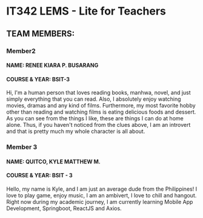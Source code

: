 
# IT342 LEMS - Lite for Teachers

## TEAM MEMBERS:

### Member2 
#### NAME: RENEE KIARA P. BUSARANG
#### COURSE & YEAR: BSIT-3

Hi, I'm a human person that loves reading books, manhwa, novel, 
and just simply everything that you can read. Also, I absolutely enjoy 
watching movies, dramas and any kind of films. Furthermore, my most favorite hobby other 
than reading and watching films is eating delicious foods and dessert. As you can 
see from the things I like, these are things I can do at home alone. Thus, 
if you haven't noticed from the clues above, I am an introvert and that is pretty 
much my whole character is all about.


### Member 3
#### NAME: QUITCO, KYLE MATTHEW M.
#### COURSE & YEAR: BSIT - 3

Hello, my name is Kyle, and I am just an average dude from the Philippines! I love to play game, enjoy music, I am an ambivert, I love to chill and hangout. Right now during my academic journey, I am currently learning Mobile App Development, Springboot, ReactJS and Axios.


